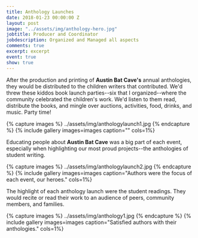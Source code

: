 ```yaml
---
title: Anthology Launches
date: 2018-01-23 00:00:00 Z
layout: post
image: "../assets/img/anthology-hero.jpg"
jobtitle: Producer and Coordinator
jobdescription: Organized and Managed all aspects 
comments: true
excerpt: excerpt
event: true
show: true
---
```


After the production and printing of **Austin Bat Cave's** annual anthologies, they would be distributed to the children writers that contributed. We'd threw these kiddos book launch parties--six that I organized--where the community celebrated the children's work. We'd listen to them read, distribute the books, and mingle over auctions, activities, food, drinks, and music. Party time! 
 
{% capture images %}
	../assets/img/anthologylaunch1.jpg
{% endcapture %}
{% include gallery images=images caption="" cols=1%}

 Educating people about **Austin Bat Cave** was a big part of each event, especially when highlighting our most proud projects--the anthologies of student writing.

{% capture images %}
  ../assets/img/anthologylaunch2.jpg
{% endcapture %}
{% include gallery images=images caption="Authors were the focus of each event, our heroes." cols=1%}

The highlight of each anthology launch were the student readings. They would recite or read their work to an audience of peers, community members, and families.

{% capture images %}
  ../assets/img/anthology1.jpg
{% endcapture %}
{% include gallery images=images caption="Satisfied authors with their anthologies." cols=1%}



